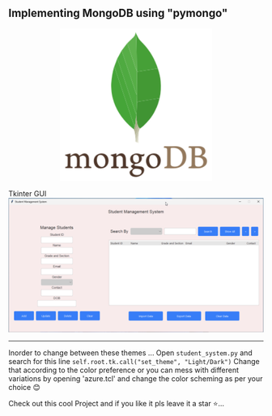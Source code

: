 Implementing MongoDB using "pymongo"
------------------------------------------------------------------------------------------------------------------------------------
<center><img src="https://raw.githubusercontent.com/devicons/devicon/master/icons/mongodb/mongodb-original-wordmark.svg" style="width:300px;height:300px;margin-left: auto;
  margin-right: auto;"></center>

 

  <bold> Tkinter GUI </bold>
  <img src="bg_images/Light-Tk.png"/>


  


 ------------------------------------------------------------------------------------------------------------------------------------  
Inorder to change between these themes ... Open `student_system.py` and search for this line `self.root.tk.call("set_theme", "Light/Dark")`
Change that according to the color preference or you can mess with different variations by opening 'azure.tcl' and change the color scheming as per your choice 😊

   
 <p>Check out this cool Project and if you like it pls leave it a star ⭐... </p>
 




